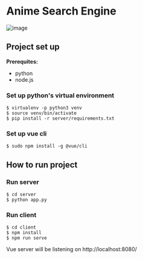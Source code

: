 # Anime Search Engine
![image](https://user-images.githubusercontent.com/60008262/143500374-8b1e0e3a-1316-4d18-8189-5f7f364585e6.png)


## Project set up

**Prerequites:**

* python
* node.js

### Set up python's virtual environment

```
$ virtualenv -p python3 venv
$ source venv/bin/activate
$ pip install -r server/requirements.txt
```

### Set up vue cli

```
$ sudo npm install -g @vue/cli
```

## How to run project

### Run server

```
$ cd server
$ python app.py 
```

### Run client

```
$ cd client
$ npm install
$ npm run serve
```

Vue server will be listening on http://localhost:8080/

